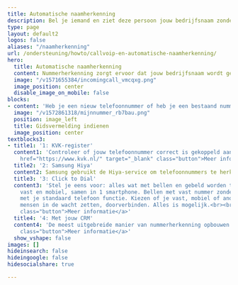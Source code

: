 ```yaml
---
title: Automatische naamherkenning
description: Bel je iemand en ziet deze persoon jouw bedrijfsnaam zonder dat je in zijn adresboek staat? Dat is automatische naamherkenning. Deze automatische herkenning is vaak actief op Android en Google smartphones.
type: page
layout: default2
logos: false
aliases: "/naamherkenning"
url: /ondersteuning/howto/callvoip-en-automatische-naamherkenning/
hero:
  title: Automatische naamherkenning
  content: Nummerherkenning zorgt ervoor dat jouw bedrijfsnaam wordt getoond wanneer je iemand belt, zelfs als je niet in het adresboek van de ontvanger staat. Dit gebeurt automatisch op veel Android- en Google-smartphones, zoals Samsung, waar een [smart]-label in de gesprekslijst kan verschijnen. Hoewel handig, kan automatische naam-herkenning soms verouderde of onjuiste informatie tonen. In sommige gevallen wordt zelfs een SPAM-label aan een nummer gekoppeld, waardoor oproepen mogelijk worden genegeerd. De gegevens komen niet van ons, maar van bronnen zoals het KvK-register. Ervaar je problemen met nummerherkenning? Ontdek hoe je dit kunt aanpassen.
  image: "/v1571655384/incomingcall_vmcqxg.png"
  image_position: center
  disable_image_on_mobile: false
blocks:
- content: 'Heb je een nieuw telefoonnummer of heb je een bestaand nummer verhuisd? Dan kun je zelf je nummer aanmelden bij telefoongidsen en -databases. Dit zorgt ervoor dat jouw bedrijfsnaam correct wordt weergegeven bij inkomende oproepen en voorkomt verkeerde of verouderde informatie. Door je gegevens in de juiste databases te registreren, vergroot je de herkenbaarheid van je bedrijf en verminder je de kans op misverstanden. Wil je weten hoe je dit eenvoudig regelt? Volg onze handleiding en zorg ervoor dat jouw nummer correct wordt weergegeven in gidsvermeldingen en naam-herkenningssystemen.<br><br><a href="https://www.callvoip.nl/ondersteuning/algemeen/handleiding-indienen-gidsmelding/" class="button" target="_blank">Bekijk onze handleiding</a>'
  image: "/v1572861318/mijnnummer_rb7bau.png"
  position: image_left
  title: Gidsvermelding indienen
  image_position: center
textblocks3:
- title1: '1: KVK-register'
  content1: 'Controleer of jouw telefoonnummer correct is gekoppeld aan de naam in het KvK-register. Soms kun je de gegevens aanpassen of een ander nummer kiezen dat beter aansluit bij de inschrijving. Een nieuw nummer aanvragen is eenvoudig en voordelig, waardoor je snel de juiste vermelding kunt regelen.<br><br><a
    href="https://www.kvk.nl/" target="_blank" class="button">Meer informatie</a>'
  title2: '2: Samsung Hiya'
  content2: Samsung gebruikt de Hiya-service om telefoonnummers te herkennen en een naam te koppelen. Dit systeem informeert gebruikers en markeert soms nummers als ‘Spam’. Wordt jouw bedrijfsnummer onterecht als spam weergegeven of klopt de informatie niet? Dien een ticket in bij Hiya met bewijs dat het nummer van jou is.<br><br><a target="_blank" href="https://hiyahelp.zendesk.com/hc/en-us/p/request_hub" class="button">Meer informatie</a>
  title3: '3: Click to Dial'
  content3: 'Stel je eens voor: alles wat met bellen en gebeld worden te maken heeft,
    vast en mobiel, samen in 1 smartphone. Bellen met vast nummer zonder app, gewoon
    met je standaard telefoon functie. Kiezen of je vast, mobiel of anoniem uitbelt,
    mensen in de wacht zetten, doorverbinden. Alles is mogelijk.<br><br><a href="https://www.callvoip.nl/telefonie/clicktodial/"
    class="button">Meer informatie</a>'
  title4: '4: Met jouw CRM'
  content4: 'De meest uitgebreide manier van nummerherkenning opbouwen met jouw klanten: koppel jouw CRM aan onze centrale.  In onze Marketplace vind je een uitgebreid aanbod aan compatibele CRM-pakketten, dus de kans is groot dat jouw systeem erbij zit. Optimaliseer je telefonie en werk efficiënter met een geïntegreerde oplossing.<br><br><a href="https://www.callvoip.nl/marketplace"
    class="button">Meer informatie</a>'
  show_vshape: false
images: []
hideinsearch: false
hideingoogle: false
hidesocialshare: true

---
```

